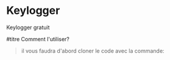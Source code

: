 # Keylogger
Keylogger gratuit

#titre Comment l'utiliser? 

> il vous faudra d'abord cloner le code avec la commande: 
